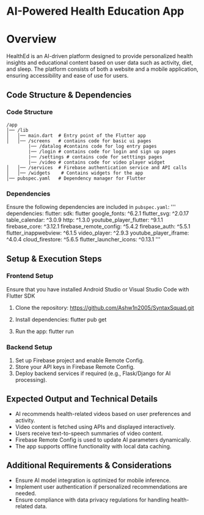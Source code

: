 # AI-Powered Health Education App

# Overview
HealthEd is an AI-driven platform designed to provide personalized health insights and educational content based on user data such as activity, diet, and sleep. The platform consists of both a website and a mobile application, ensuring accessibility and ease of use for users.

## Code Structure & Dependencies

### Code Structure
```
/app
│── /lib
│   │── main.dart  # Entry point of the Flutter app
│   │── /screens   # contains code for basic ui pages
        |── /datalog #contains code for log entry pages
        |── /login # contains code for login and sign up pages
        |── /settings # contains code for setttings pages
        |── /video # contains code for video player widget
│   │── /services  # Firebase authentication service and API calls
│   │── /widgets    # Contains widgets for the app
│── pubspec.yaml   # Dependency manager for Flutter
```

### Dependencies
Ensure the following dependencies are included in `pubspec.yaml`:
'''
dependencies:
  flutter:
    sdk: flutter
  google_fonts: ^6.2.1
  flutter_svg: ^2.0.17
  table_calendar: ^3.0.9
  http: ^1.3.0
  youtube_player_flutter: ^9.1.1  
  firebase_core: ^3.12.1
  firebase_remote_config: ^5.4.2
  firebase_auth: ^5.5.1
  flutter_inappwebview: ^6.1.5
  video_player: ^2.9.3
  youtube_player_iframe: ^4.0.4
  cloud_firestore: ^5.6.5
  flutter_launcher_icons: ^0.13.1
'''
## Setup & Execution Steps

### Frontend Setup
Ensure that you have installed Android Studio or Visual Studio Code with Flutter SDK

1. Clone the repository:
   https://github.com/Ashw1n2005/SyntaxSquad.git
   
2. Install dependencies:
   flutter pub get
   
3. Run the app:
   flutter run
   
### Backend Setup
1. Set up Firebase project and enable Remote Config.
2. Store your API keys in Firebase Remote Config.
3. Deploy backend services if required (e.g., Flask/Django for AI processing).


## Expected Output and Technical Details
- AI recommends health-related videos based on user preferences and activity.
- Video content is fetched using APIs and displayed interactively.
- Users receive text-to-speech summaries of video content.
- Firebase Remote Config is used to update AI parameters dynamically.
- The app supports offline functionality with local data caching.

## Additional Requirements & Considerations
- Ensure AI model integration is optimized for mobile inference.
- Implement user authentication if personalized recommendations are needed.
- Ensure compliance with data privacy regulations for handling health-related data.












